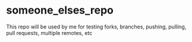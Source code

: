 # someone_elses_repo
This repo will be used by me for testing forks, branches, pushing, pulling, pull requests, multiple remotes, etc
